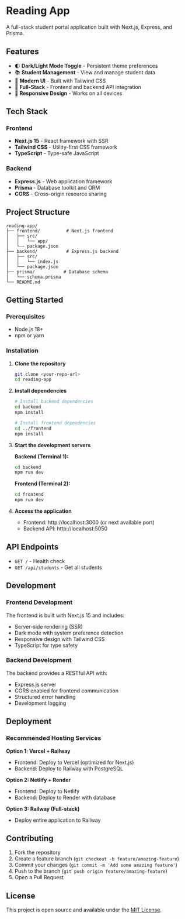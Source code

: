 # Reading App

A full-stack student portal application built with Next.js, Express, and Prisma.

## Features

- 🌓 **Dark/Light Mode Toggle** - Persistent theme preferences
- 📚 **Student Management** - View and manage student data
- 🎨 **Modern UI** - Built with Tailwind CSS
- 🔗 **Full-Stack** - Frontend and backend API integration
- 📱 **Responsive Design** - Works on all devices

## Tech Stack

### Frontend
- **Next.js 15** - React framework with SSR
- **Tailwind CSS** - Utility-first CSS framework
- **TypeScript** - Type-safe JavaScript

### Backend
- **Express.js** - Web application framework
- **Prisma** - Database toolkit and ORM
- **CORS** - Cross-origin resource sharing

## Project Structure

```
reading-app/
├── frontend/          # Next.js frontend
│   ├── src/
│   │   └── app/
│   └── package.json
├── backend/           # Express.js backend
│   ├── src/
│   │   └── index.js
│   └── package.json
├── prisma/           # Database schema
│   └── schema.prisma
└── README.md
```

## Getting Started

### Prerequisites
- Node.js 18+ 
- npm or yarn

### Installation

1. **Clone the repository**
   ```bash
   git clone <your-repo-url>
   cd reading-app
   ```

2. **Install dependencies**
   ```bash
   # Install backend dependencies
   cd backend
   npm install
   
   # Install frontend dependencies
   cd ../frontend
   npm install
   ```

3. **Start the development servers**
   
   **Backend (Terminal 1):**
   ```bash
   cd backend
   npm run dev
   ```
   
   **Frontend (Terminal 2):**
   ```bash
   cd frontend
   npm run dev
   ```

4. **Access the application**
   - Frontend: http://localhost:3000 (or next available port)
   - Backend API: http://localhost:5050

## API Endpoints

- `GET /` - Health check
- `GET /api/students` - Get all students

## Development

### Frontend Development
The frontend is built with Next.js 15 and includes:
- Server-side rendering (SSR)
- Dark mode with system preference detection
- Responsive design with Tailwind CSS
- TypeScript for type safety

### Backend Development
The backend provides a RESTful API with:
- Express.js server
- CORS enabled for frontend communication
- Structured error handling
- Development logging

## Deployment

### Recommended Hosting Services

**Option 1: Vercel + Railway**
- Frontend: Deploy to Vercel (optimized for Next.js)
- Backend: Deploy to Railway with PostgreSQL

**Option 2: Netlify + Render**
- Frontend: Deploy to Netlify
- Backend: Deploy to Render with database

**Option 3: Railway (Full-stack)**
- Deploy entire application to Railway

## Contributing

1. Fork the repository
2. Create a feature branch (`git checkout -b feature/amazing-feature`)
3. Commit your changes (`git commit -m 'Add some amazing feature'`)
4. Push to the branch (`git push origin feature/amazing-feature`)
5. Open a Pull Request

## License

This project is open source and available under the [MIT License](LICENSE). 